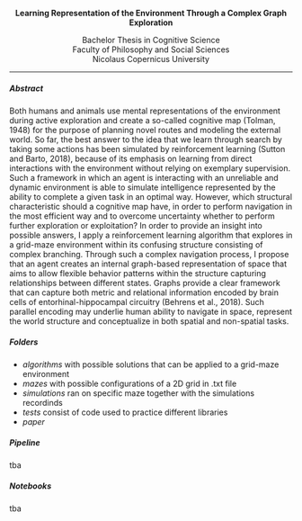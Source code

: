 <p align="center">
  <b>Learning Representation of the Environment Through a Complex Graph Exploration</b><br>
</p>

<p align="center">
  Bachelor Thesis in Cognitive Science <br>
  Faculty of Philosophy and Social Sciences <br>
  Nicolaus Copernicus University <br>
</p>

-------------------------------------------------------------------------------------------------------

##### Abstract

Both humans and animals use mental representations of the environment during active exploration and create a so-called cognitive map (Tolman, 1948) for the purpose of planning novel routes and modeling the external world. So far, the best answer to the idea that we learn through search by taking some actions has been simulated by reinforcement learning (Sutton and Barto, 2018), because of its emphasis on learning from direct interactions with the environment without relying on exemplary supervision. Such a framework in which an agent is interacting with an unreliable and dynamic environment is able to simulate intelligence represented by the ability to complete a given task in an optimal way. However, which structural characteristic should a cognitive map have, in order to perform navigation in the most efficient way and to overcome uncertainty whether to perform further exploration or exploitation? In order to provide an insight into possible answers, I apply a reinforcement learning algorithm that explores in a grid-maze environment within its confusing structure consisting of complex branching. Through such a complex navigation process, I propose that an agent creates an internal graph-based representation of space that aims to allow flexible behavior patterns within the structure capturing relationships between different states. Graphs provide a clear framework that can capture both metric and relational information encoded by brain cells of entorhinal-hippocampal circuitry (Behrens et al., 2018). Such parallel encoding may underlie human ability to navigate in space, represent the world structure and conceptualize in both spatial and non-spatial tasks.  
  
  ##### Folders
 

- <i> algorithms </i> with possible solutions that can be applied to a grid-maze environment
- <i> mazes </i> with possible configurations of a 2D grid in .txt file
- <i> simulations </i> ran on specific maze together with the simulations recordinds
- <i> tests </i> consist of code used to practice different libraries 
- <i> paper </i> 


 ##### Pipeline
 
 tba

 
 ##### Notebooks
 
 tba
